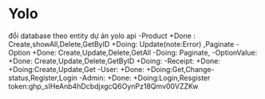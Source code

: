 # Yolo

đổi database theo entity   dự án yolo api
-Product
+Done : Create,showAll,Delete,GetByID
+Doing: Update(note:Error) ,Paginate
-Option
+Done: Create,Update,Delete,GetAll
-Doing:  Paginate,
-OptionValue:
+Done: Create,Update,Delete,GetByID
+Doing:
-Receipt:
+Done:
+Doing:Create,Update,Get
-User:
+Done:
+Doing:Get,Change-status,Register,Login
-Admin:
+Done:
+Doing:Login,Resgister
token: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
 
